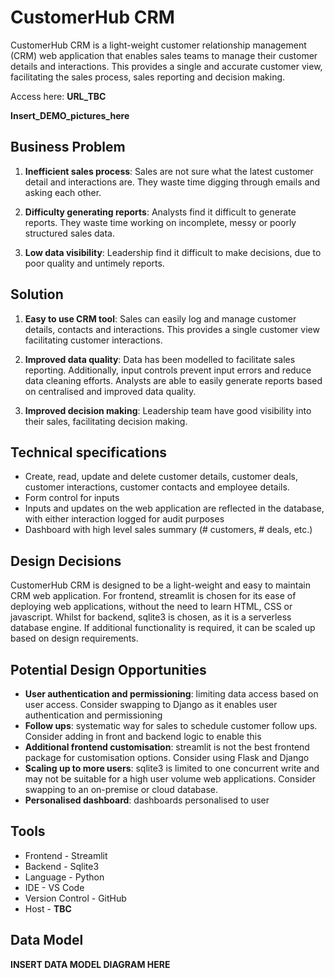# CustomerHub CRM

CustomerHub CRM is a light-weight customer relationship management (CRM) web application that enables sales teams to manage their customer details and interactions. This provides a single and accurate customer view, facilitating the sales process, sales reporting and decision making.

Access here: **URL_TBC**

**Insert_DEMO_pictures_here**

## Business Problem

1. **Inefficient sales process**: Sales are not sure what the latest customer detail and interactions are. They waste time digging through emails and asking each other. 

2. **Difficulty generating reports**: Analysts find it difficult to generate reports. They waste time working on incomplete, messy or poorly structured sales data.

3. **Low data visibility**: Leadership find it difficult to make decisions, due to poor quality and untimely reports. 

## Solution

1. **Easy to use CRM tool**: Sales can easily log and manage customer details, contacts and interactions. This provides a single customer view facilitating customer interactions.

2. **Improved data quality**: Data has been modelled to facilitate sales reporting. Additionally, input controls prevent input errors and reduce data cleaning efforts. Analysts are able to easily generate reports based on centralised and improved data quality.

3. **Improved decision making**: Leadership team have good visibility into their sales, facilitating decision making.

## Technical specifications

* Create, read, update and delete customer details, customer deals, customer interactions, customer contacts and employee details.
* Form control for inputs
* Inputs and updates on the web application are reflected in the database, with either interaction logged for audit purposes 
* Dashboard with high level sales summary (# customers, # deals, etc.)

## Design Decisions

CustomerHub CRM is designed to be a light-weight and easy to maintain CRM web application. For frontend, streamlit is chosen for its ease of deploying web applications, without the need to learn HTML, CSS or javascript. Whilst for backend, sqlite3 is chosen, as it is a serverless database engine. If additional functionality is required, it can be scaled up based on design requirements.

## Potential Design Opportunities
* **User authentication and permissioning**: limiting data access based on user access. Consider swapping to Django as it enables user authentication and permissioning
* **Follow ups**: systematic way for sales to schedule customer follow ups. Consider adding in front and backend logic to enable this
* **Additional frontend customisation**: streamlit is not the best frontend package for customisation options. Consider using Flask and Django
* **Scaling up to more users**: sqlite3 is limited to one concurrent write and may not be suitable for a high user volume web applications. Consider swapping to an on-premise or cloud database.
* **Personalised dashboard**: dashboards personalised to user

## Tools
* Frontend - Streamlit
* Backend - Sqlite3
* Language - Python
* IDE - VS Code
* Version Control - GitHub
* Host - **TBC**

## Data Model

**INSERT DATA MODEL DIAGRAM HERE**
